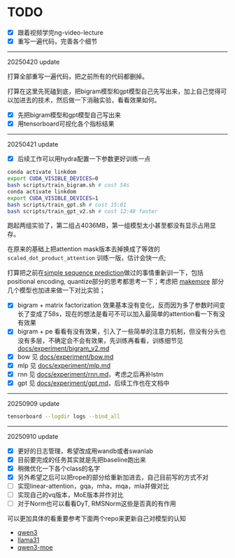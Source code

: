 # TODO

- [x] 跟着视频学完ng-video-lecture
- [x] 重写一遍代码，完善各个细节

------

20250420 update

打算全部重写一遍代码，把之前所有的代码都删掉。

打算在这里先死磕到底，把bigram模型和gpt模型自己先写出来，加上自己觉得可以加进去的技术，然后做一下消融实验，看看效果如何。

- [x] 先把bigram模型和gpt模型自己写出来
- [x] 用tensorboard可视化各个指标结果

------

20250421 update

- [x] 后续工作可以用hydra配置一下参数更好训练一点

```bash
conda activate linkdom
export CUDA_VISIBLE_DEVICES=0
bash scripts/train_bigram.sh # cost 54s
conda activate linkdom
export CUDA_VISIBLE_DEVICES=1
bash scripts/train_gpt.sh # cost 15:01
bash scripts/train_gpt_v2.sh # cost 12:48 faster
```

跑起两组实验了，第二组占4036MB，第一组模型太小甚至都没有显示占用显存。

在原来的基础上把attention mask版本去掉换成了等效的 `scaled_dot_product_attention` 训练一版，估计会快一点;

打算把之前在[simple sequence prediction](https://github.com/donglinkang2021/simple-sequence-prediction)做过的事情重新训一下，包括positional encoding, quantize部分的思考都思考一下；考虑把 [makemore](https://github.com/donglinkang2021/makemore) 部分几个模型也加进来做一下对比实验；

- [x] bigram + matrix factorization 效果基本没有变化，反而因为多了参数时间变长了变成了58s，现在的想法是看可不可以加入最简单的attention看一下有没有效果
- [x] bigram + pe 看看有没有效果，引入了一些简单的注意力机制，但没有分头也没有多层，不确定会不会有效果，先训练再看看，训练细节见 [docs/experiment/bigram_v2.md](docs/experiment/bigram_v2.md)
- [x] bow 见 [docs/experiment/bow.md](docs/experiment/bow.md)
- [x] mlp 见 [docs/experiment/mlp.md](docs/experiment/mlp.md)
- [x] rnn 见 [docs/experiment/rnn.md](docs/experiment/rnn.md)，考虑之后再补lstm
- [x] gpt 见 [docs/experiment/gpt.md](docs/experiment/gpt.md)，后续工作也在文档中

------

20250909 update

```bash
tensorboard --logdir logs --bind_all
```

------

20250910 update

- [x] 更好的日志管理，希望改成用wandb或者swanlab
- [x] 目前要完成的任务其实就是先把baseline跑出来
- [x] 稍微优化一下各个class的名字
- [x] 另外希望之后可以把rope的部分给重新加进去，自己目前写的方式不对 
- [ ] 实现linear-attention，gqa，mha，mqa，mla并做对比
- [ ] 实现自己的vq版本，MoE版本并作对比
- [ ] 对于Norm也可以看看DyT, RMSNorm这些是否真的有作用

可以更加具体的看重要参考下面两个repo来更新自己对模型的认知

- [qwen3](https://github.com/GeeeekExplorer/nano-vllm/blob/main/nanovllm/models/qwen3.py)
- [llama31](https://github.com/karpathy/nano-llama31/blob/master/llama31.py)
- [qwen3-moe](https://github.com/junjinyong/Qwen3-MoE/blob/main/cpu/qwen3_moe/modeling_qwen3_moe.py)
